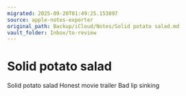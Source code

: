```yaml
---
migrated: 2025-09-20T01:49:25.153897
source: apple-notes-exporter
original_path: Backup/iCloud/Notes/Solid potato salad.md
vault_folder: Inbox/to-review
---
```

# Solid potato salad

Solid potato salad
Honest movie trailer
Bad lip sinking

